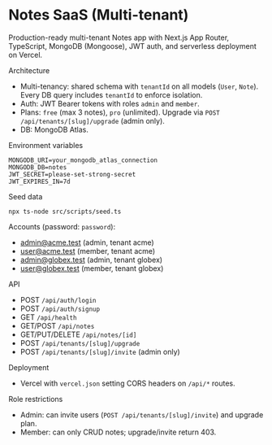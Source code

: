 # Notes SaaS (Multi-tenant)

Production-ready multi-tenant Notes app with Next.js App Router, TypeScript, MongoDB (Mongoose), JWT auth, and serverless deployment on Vercel.

Architecture
- Multi-tenancy: shared schema with `tenantId` on all models (`User`, `Note`). Every DB query includes `tenantId` to enforce isolation.
- Auth: JWT Bearer tokens with roles `admin` and `member`.
- Plans: `free` (max 3 notes), `pro` (unlimited). Upgrade via `POST /api/tenants/[slug]/upgrade` (admin only).
- DB: MongoDB Atlas.

Environment variables
```
MONGODB_URI=your_mongodb_atlas_connection
MONGODB_DB=notes
JWT_SECRET=please-set-strong-secret
JWT_EXPIRES_IN=7d
```

Seed data
```
npx ts-node src/scripts/seed.ts
```
Accounts (password: `password`):
- admin@acme.test (admin, tenant acme)
- user@acme.test (member, tenant acme)
- admin@globex.test (admin, tenant globex)
- user@globex.test (member, tenant globex)

API
- POST `/api/auth/login`
- POST `/api/auth/signup`
- GET `/api/health`
- GET/POST `/api/notes`
- GET/PUT/DELETE `/api/notes/[id]`
- POST `/api/tenants/[slug]/upgrade`
- POST `/api/tenants/[slug]/invite` (admin only)

Deployment
- Vercel with `vercel.json` setting CORS headers on `/api/*` routes.

Role restrictions
- Admin: can invite users (`POST /api/tenants/[slug]/invite`) and upgrade plan.
- Member: can only CRUD notes; upgrade/invite return 403.

